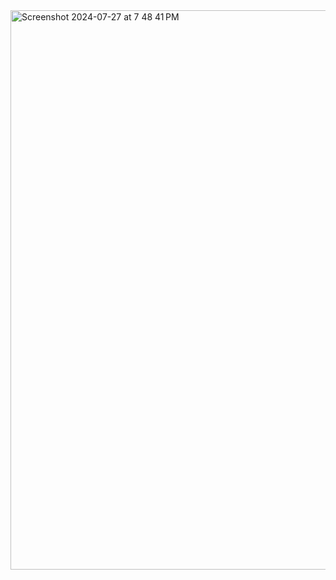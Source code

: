 <img width="895" alt="Screenshot 2024-07-27 at 7 48 41 PM" src="https://github.com/user-attachments/assets/53d0537e-8e73-48b0-b757-c48e042d5956">
